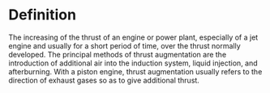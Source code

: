 # Definition

The increasing of the thrust of an engine or power plant, especially of
a jet engine and usually for a short period of time, over the thrust
normally developed. The principal methods of thrust augmentation are the
introduction of additional air into the induction system, liquid
injection, and afterburning. With a piston engine, thrust augmentation
usually refers to the direction of exhaust gases so as to give
additional thrust.

